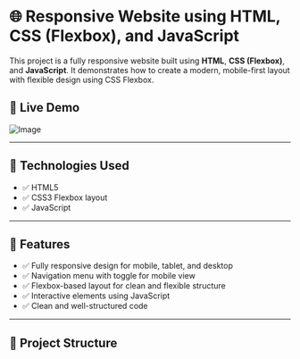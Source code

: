 # 🌐 Responsive Website using HTML, CSS (Flexbox), and JavaScript

This project is a fully responsive website built using **HTML**, **CSS (Flexbox)**, and **JavaScript**. It demonstrates how to create a modern, mobile-first layout with flexible design using CSS Flexbox.

## 🚀 Live Demo

![Image](https://github.com/user-attachments/assets/cdcdf7f2-9b6a-4b08-b2f6-fb073d53626d)

---

## 🧰 Technologies Used

- ✅ HTML5
- ✅ CSS3 Flexbox layout
- ✅ JavaScript

---

## 📱 Features

- ✅ Fully responsive design for mobile, tablet, and desktop
- ✅ Navigation menu with toggle for mobile view
- ✅ Flexbox-based layout for clean and flexible structure
- ✅ Interactive elements using JavaScript
- ✅ Clean and well-structured code

---

## 📁 Project Structure

